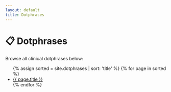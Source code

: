```yaml
---
layout: default
title: Dotphrases
---
```


# 📋 Dotphrases

Browse all clinical dotphrases below:

<ul>
  {% assign sorted = site.dotphrases | sort: 'title' %}
  {% for page in sorted %}
    <li><a href="{{ page.url }}">{{ page.title }}</a></li>
  {% endfor %}
</ul>
